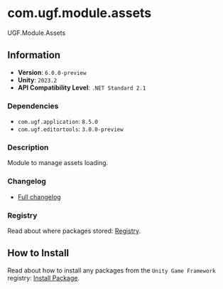 # com.ugf.module.assets

UGF.Module.Assets

## Information

- **Version**: `6.0.0-preview`
- **Unity**: `2023.2`
- **API Compatibility Level**: `.NET Standard 2.1`

### Dependencies

- `com.ugf.application`: `8.5.0`
- `com.ugf.editortools`: `3.0.0-preview`


### Description

Module to manage assets loading.

### Changelog

- [Full changelog](changelog.md)

### Registry

Read about where packages stored: [Registry](https://github.com/unity-game-framework/organization/blob/main/docs/registry.md).

## How to Install

Read about how to install any packages from the `Unity Game Framework` registry: [Install Package](https://github.com/unity-game-framework/organization/blob/main/docs/install-packages.md).
